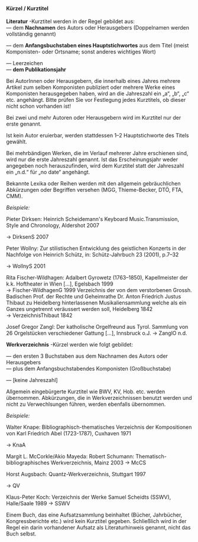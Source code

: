 #### Kürzel / Kurztitel  

  

**Literatur** -Kurztitel werden in der Regel gebildet aus:  
— dem **Nachnamen** des Autors oder Herausgebers (Doppelnamen werden vollständig genannt) 

— dem **Anfangsbuchstaben eines Hauptstichwortes** aus dem Titel (meist Komponisten- oder Ortsname; sonst anderes wichtiges Wort) 

— Leerzeichen   
— **dem Publikationsjahr**
  

Bei AutorInnen oder Herausgebern, die innerhalb eines Jahres mehrere Artikel zum selben Komponisten publiziert oder mehrere Werke eines Komponisten herausgegeben haben, wird an die Jahreszahl ein „a“, „b“, „c“ etc. angehängt. Bitte prüfen Sie vor Festlegung jedes Kurztitels, ob dieser nicht schon vorhanden ist! 
  

Bei zwei und mehr Autoren oder Herausgebern wird im Kurztitel nur der erste genannt.  

Ist kein Autor eruierbar, werden stattdessen 1–2 Hauptstichworte des Titels gewählt.  

Bei mehrbändigen Werken, die im Verlauf mehrerer Jahre erschienen sind, wird nur die erste Jahreszahl genannt. 
Ist das Erscheinungsjahr weder angegeben noch herauszufinden, wird dem Kurztitel statt der Jahreszahl ein „n.d.“ für „no date“ angehängt. 
  

Bekannte Lexika oder Reihen werden mit den allgemein gebräuchlichen Abkürzungen oder Begriffen versehen (MGG, Thieme-Becker, DTÖ, FTA, CMM).  

 
  
_Beispiele:_  

Pieter Dirksen: Heinrich Scheidemann's Keyboard Music.Transmission, Style and Chronology, Aldershot 2007

→ DirksenS 2007 

Peter Wollny: Zur stilistischen Entwicklung des geistlichen Konzerts in der Nachfolge von Heinrich Schütz, in: Schütz-Jahrbuch 23 (2001), p.7–32 

→ WollnyS 2001 

Rita Fischer-Wildhagen: Adalbert Gyrowetz (1763–1850), Kapellmeister der k.k. Hoftheater in Wien [...], Egelsbach 1999  
→ Fischer-WildhagenG 1999 
Verzeichnis der von dem verstorbenen Grossh. Badischen Prof. der Rechte und Geheimrathe Dr. Anton Friedrich Justus Thibaut zu Heidelberg hinterlassenen Musikaliensammlung welche als ein Ganzes ungetrennt veräussert werden soll, Heidelberg 1842   
→ VerzeichnisThibaut 1842   

Josef Gregor Zangl: Der katholische Orgelfreund aus Tyrol. Sammlung von 26 Orgelstücken verschiedener Gattung [...], Innsbruck o.J. 
→ ZanglO n.d.   
  
  
**Werkverzeichnis** -Kürzel werden wie folgt gebildet:   

— den ersten 3 Buchstaben aus dem Nachnamen des Autors oder Herausgebers  
— plus dem Anfangsbuchstabendes Komponisten (Großbuchstabe) 

— [keine Jahreszahl] 
  

Allgemein eingebürgerte Kurztitel wie BWV, KV, Hob. etc. werden übernommen. 
Abkürzungen, die in Werkverzeichnissen benutzt werden und nicht zu Verwechlsungen führen, werden ebenfalls übernommen.  

  
  
_Beispiele:_  

Walter Knape: Bibliographisch-thematisches Verzeichnis der Kompositionen von Karl Friedrich Abel (1723-1787), Cuxhaven 1971 

→ KnaA 

Margit L. McCorkle/Akio Mayeda: Robert Schumann: Thematisch-bibliographisches Werkverzeichnis, Mainz 2003 
→ McCS  

Horst Augsbach: Quantz-Werkverzeichnis, Stuttgart 1997 

→ QV  

Klaus-Peter Koch: Verzeichnis der Werke Samuel Scheidts (SSWV), Halle/Saale 1989 
→ SSWV 
   

Einem Buch, das eine Aufsatzsammlung beinhaltet (Bücher, Jahrbücher, Kongressberichte etc.) wird kein Kurztitel gegeben. Schließlich wird in der Regel ein darin vorhandener Aufsatz als Literaturhinweis genannt, nicht das Buch selbst.